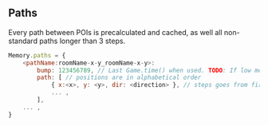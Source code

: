 ## Paths

Every path between POIs is precalculated and cached, as well all non-standard paths longer than 3 steps.

```js
Memory.paths = {
	<pathName:roomName-x-y_roomName-x-y>:
		bump: 123456789, // Last Game.time() when used. TODO: If low memory, old paths will be purged.
		path: [ // positions are in alphabetical order
			{ x:<x>, y: <y>, dir: <direction> }, // steps goes from first to second including both ends
			... ,
		],
	... ,
}
```